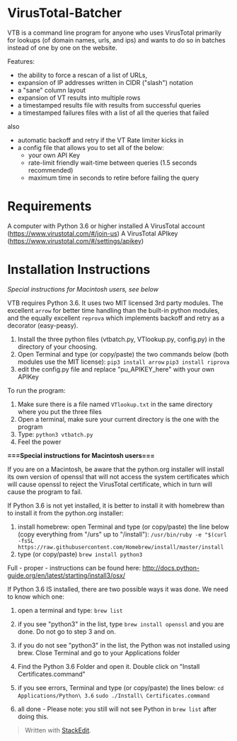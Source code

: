 
# VirusTotal-Batcher

VTB is a command line program for  anyone who uses VirusTotal primarily for lookups 
(of domain names, urls, and ips) and wants to do so in batches instead of one by one on the website.

Features:
 - the ability to force a rescan of a list of URLs, 
 - expansion of IP addresses written in CIDR ("slash") notation
 - a "sane" column layout 
 - expansion of VT results into multiple rows
 - a timestamped results file with results from successful queries
 - a timestamped failures files with a list of all the queries that failed 
 
 also
 
 - automatic backoff and retry if the VT Rate limiter kicks in 
 - a config file that allows you to set all of the below:
	 - your own API Key
	 - rate-limit friendly wait-time between queries (1.5 seconds recommended)
	 - maximum time in seconds to retire before failing the query
	 
# Requirements
A computer with Python 3.6 or higher installed
A VirusTotal account (https://www.virustotal.com/#/join-us) 
A VirusTotal APIkey (https://www.virustotal.com/#/settings/apikey)


# Installation Instructions
*Special instructions for Macintosh users, see below*

VTB requires Python 3.6. It uses two MIT licensed 3rd party modules. 
The excellent `arrow` for better time handling than the built-in python modules, 
and the equally excellent `reprova` which implements backoff and retry as a decorator (easy-peasy).

1) Install the three python files (vtbatch.py, VTlookup.py, config.py) in the directory of your choosing.
2) Open Terminal and type (or copy/paste) the two commands below (both modules use the MIT license):
    `pip3 install arrow`
    `pip3 install riprova`
3) edit the config.py file and replace "pu_APIKEY_here" with your own APIKey

To run the program:
1) Make sure there is a file named `VTlookup.txt` in the same directory where you put the three files
2) Open a terminal, make sure your current directory is the one with the program 
3) Type: `python3 vtbatch.py`
4) Feel the power

**===Special instructions for Macintosh users===**

If you are on a Macintosh, be aware that the python.org installer will install its own 
version of openssl that will not access the system certificates which will cause openssl to 
reject the VirusTotal certificate, which in turn will cause the program to fail.

If Python 3.6 is not yet installed, it is better to install it with homebrew than to 
install it from the python.org installer:

1) install homebrew: open Terminal and type (or copy/paste) the line below (copy everything from "/urs" up to "/install"):
`/usr/bin/ruby -e "$(curl -fsSL https://raw.githubusercontent.com/Homebrew/install/master/install`
2) type (or copy/paste) `brew install python3`

Full - proper - instructions can be found here: http://docs.python-guide.org/en/latest/starting/install3/osx/


If Python 3.6 IS installed, there are two possible ways it was done. We need to know which one:

1) open a terminal and type: `brew list`
2) if you see "python3" in the list, type `brew install openssl` and you are done. Do not go to step 3 and on.

3) if you do not see "python3" in the list, the Python was not installed using brew. Close Terminal and go to your Applications folder
4) Find the Python 3.6 Folder and open it. Double click on "Install Certificates.command"
5) if you see errors, Terminal and type (or copy/paste) the lines below:
`cd Applications/Python\ 3.6`
`sudo ./Install\ Certificates.command`
6) all done - Please note: you still will not see Python in `brew list` after doing this.

> Written with [StackEdit](https://stackedit.io/).
